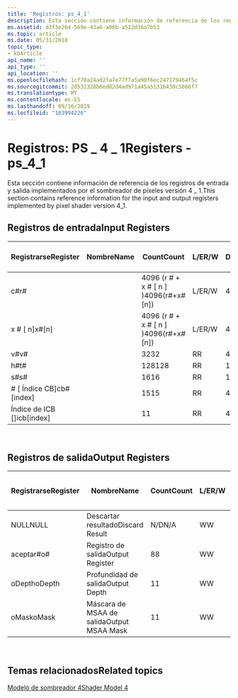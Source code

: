 ```yaml
---
title: 'Registros: ps_4_1'
description: Esta sección contiene información de referencia de los registros de entrada y salida implementados por el sombreador de píxeles versión 4 \_ 1.
ms.assetid: d3f3e264-569e-43a6-a06b-a512d36a7b53
ms.topic: article
ms.date: 05/31/2018
topic_type:
- kbArticle
api_name: ''
api_type: ''
api_location: ''
ms.openlocfilehash: 1cf70a24ad2fa7e77f7a5a90f6ec247179464f5c
ms.sourcegitcommit: 2d531328b6ed82d4ad971a45a5131b430c5866f7
ms.translationtype: MT
ms.contentlocale: es-ES
ms.lasthandoff: 09/16/2019
ms.locfileid: "103994226"
---
```

# <a name="registers---ps_4_1"></a><span data-ttu-id="cbdc1-103">Registros: PS \_ 4 \_ 1</span><span class="sxs-lookup"><span data-stu-id="cbdc1-103">Registers - ps\_4\_1</span></span>

<span data-ttu-id="cbdc1-104">Esta sección contiene información de referencia de los registros de entrada y salida implementados por el sombreador de píxeles versión 4 \_ 1.</span><span class="sxs-lookup"><span data-stu-id="cbdc1-104">This section contains reference information for the input and output registers implemented by pixel shader version 4\_1.</span></span>

## <a name="input-registers"></a><span data-ttu-id="cbdc1-105">Registros de entrada</span><span class="sxs-lookup"><span data-stu-id="cbdc1-105">Input Registers</span></span>



| <span data-ttu-id="cbdc1-106">Registrarse</span><span class="sxs-lookup"><span data-stu-id="cbdc1-106">Register</span></span>      | <span data-ttu-id="cbdc1-107">Nombre</span><span class="sxs-lookup"><span data-stu-id="cbdc1-107">Name</span></span> | <span data-ttu-id="cbdc1-108">Count</span><span class="sxs-lookup"><span data-stu-id="cbdc1-108">Count</span></span>              | <span data-ttu-id="cbdc1-109">L/E</span><span class="sxs-lookup"><span data-stu-id="cbdc1-109">R/W</span></span> | <span data-ttu-id="cbdc1-110">Dimensión</span><span class="sxs-lookup"><span data-stu-id="cbdc1-110">Dimension</span></span> | <span data-ttu-id="cbdc1-111">Indexable por r\#</span><span class="sxs-lookup"><span data-stu-id="cbdc1-111">Indexable by r\#</span></span> | <span data-ttu-id="cbdc1-112">Valores predeterminados</span><span class="sxs-lookup"><span data-stu-id="cbdc1-112">Defaults</span></span> | <span data-ttu-id="cbdc1-113">Requiere DCL</span><span class="sxs-lookup"><span data-stu-id="cbdc1-113">Requires DCL</span></span> |
|---------------|------|--------------------|-----|-----------|------------------|----------|--------------|
| <span data-ttu-id="cbdc1-114">c\#</span><span class="sxs-lookup"><span data-stu-id="cbdc1-114">r\#</span></span>           |      | <span data-ttu-id="cbdc1-115">4096 (r \# + x \# \[ n \] )</span><span class="sxs-lookup"><span data-stu-id="cbdc1-115">4096(r\#+x\#\[n\])</span></span> | <span data-ttu-id="cbdc1-116">L/E</span><span class="sxs-lookup"><span data-stu-id="cbdc1-116">R/W</span></span> | <span data-ttu-id="cbdc1-117">4</span><span class="sxs-lookup"><span data-stu-id="cbdc1-117">4</span></span>         | <span data-ttu-id="cbdc1-118">No</span><span class="sxs-lookup"><span data-stu-id="cbdc1-118">No</span></span>               | <span data-ttu-id="cbdc1-119">None</span><span class="sxs-lookup"><span data-stu-id="cbdc1-119">None</span></span>     | <span data-ttu-id="cbdc1-120">Sí</span><span class="sxs-lookup"><span data-stu-id="cbdc1-120">Yes</span></span>          |
| <span data-ttu-id="cbdc1-121">x \# \[ n\]</span><span class="sxs-lookup"><span data-stu-id="cbdc1-121">x\#\[n\]</span></span>      |      | <span data-ttu-id="cbdc1-122">4096 (r \# + x \# \[ n \] )</span><span class="sxs-lookup"><span data-stu-id="cbdc1-122">4096(r\#+x\#\[n\])</span></span> | <span data-ttu-id="cbdc1-123">L/E</span><span class="sxs-lookup"><span data-stu-id="cbdc1-123">R/W</span></span> | <span data-ttu-id="cbdc1-124">4</span><span class="sxs-lookup"><span data-stu-id="cbdc1-124">4</span></span>         | <span data-ttu-id="cbdc1-125">Sí</span><span class="sxs-lookup"><span data-stu-id="cbdc1-125">Yes</span></span>              | <span data-ttu-id="cbdc1-126">None</span><span class="sxs-lookup"><span data-stu-id="cbdc1-126">None</span></span>     | <span data-ttu-id="cbdc1-127">Sí</span><span class="sxs-lookup"><span data-stu-id="cbdc1-127">Yes</span></span>          |
| <span data-ttu-id="cbdc1-128">v\#</span><span class="sxs-lookup"><span data-stu-id="cbdc1-128">v\#</span></span>           |      | <span data-ttu-id="cbdc1-129">32</span><span class="sxs-lookup"><span data-stu-id="cbdc1-129">32</span></span>                 | <span data-ttu-id="cbdc1-130">R</span><span class="sxs-lookup"><span data-stu-id="cbdc1-130">R</span></span>   | <span data-ttu-id="cbdc1-131">4</span><span class="sxs-lookup"><span data-stu-id="cbdc1-131">4</span></span>         | <span data-ttu-id="cbdc1-132">Sí</span><span class="sxs-lookup"><span data-stu-id="cbdc1-132">Yes</span></span>              | <span data-ttu-id="cbdc1-133">None</span><span class="sxs-lookup"><span data-stu-id="cbdc1-133">None</span></span>     | <span data-ttu-id="cbdc1-134">Sí</span><span class="sxs-lookup"><span data-stu-id="cbdc1-134">Yes</span></span>          |
| <span data-ttu-id="cbdc1-135">h\#</span><span class="sxs-lookup"><span data-stu-id="cbdc1-135">t\#</span></span>           |      | <span data-ttu-id="cbdc1-136">128</span><span class="sxs-lookup"><span data-stu-id="cbdc1-136">128</span></span>                | <span data-ttu-id="cbdc1-137">R</span><span class="sxs-lookup"><span data-stu-id="cbdc1-137">R</span></span>   | <span data-ttu-id="cbdc1-138">1</span><span class="sxs-lookup"><span data-stu-id="cbdc1-138">1</span></span>         | <span data-ttu-id="cbdc1-139">No</span><span class="sxs-lookup"><span data-stu-id="cbdc1-139">No</span></span>               | <span data-ttu-id="cbdc1-140">None</span><span class="sxs-lookup"><span data-stu-id="cbdc1-140">None</span></span>     | <span data-ttu-id="cbdc1-141">Sí</span><span class="sxs-lookup"><span data-stu-id="cbdc1-141">Yes</span></span>          |
| <span data-ttu-id="cbdc1-142">s\#</span><span class="sxs-lookup"><span data-stu-id="cbdc1-142">s\#</span></span>           |      | <span data-ttu-id="cbdc1-143">16</span><span class="sxs-lookup"><span data-stu-id="cbdc1-143">16</span></span>                 | <span data-ttu-id="cbdc1-144">R</span><span class="sxs-lookup"><span data-stu-id="cbdc1-144">R</span></span>   | <span data-ttu-id="cbdc1-145">1</span><span class="sxs-lookup"><span data-stu-id="cbdc1-145">1</span></span>         | <span data-ttu-id="cbdc1-146">No</span><span class="sxs-lookup"><span data-stu-id="cbdc1-146">No</span></span>               | <span data-ttu-id="cbdc1-147">None</span><span class="sxs-lookup"><span data-stu-id="cbdc1-147">None</span></span>     | <span data-ttu-id="cbdc1-148">Sí</span><span class="sxs-lookup"><span data-stu-id="cbdc1-148">Yes</span></span>          |
| <span data-ttu-id="cbdc1-149">\# \[ Índice CB\]</span><span class="sxs-lookup"><span data-stu-id="cbdc1-149">cb\#\[index\]</span></span> |      | <span data-ttu-id="cbdc1-150">15</span><span class="sxs-lookup"><span data-stu-id="cbdc1-150">15</span></span>                 | <span data-ttu-id="cbdc1-151">R</span><span class="sxs-lookup"><span data-stu-id="cbdc1-151">R</span></span>   | <span data-ttu-id="cbdc1-152">4</span><span class="sxs-lookup"><span data-stu-id="cbdc1-152">4</span></span>         | <span data-ttu-id="cbdc1-153">Sí (contenido)</span><span class="sxs-lookup"><span data-stu-id="cbdc1-153">Yes(Contents)</span></span>    | <span data-ttu-id="cbdc1-154">Ninguno</span><span class="sxs-lookup"><span data-stu-id="cbdc1-154">None</span></span>     | <span data-ttu-id="cbdc1-155">Sí</span><span class="sxs-lookup"><span data-stu-id="cbdc1-155">Yes</span></span>          |
| <span data-ttu-id="cbdc1-156">Índice de ICB \[\]</span><span class="sxs-lookup"><span data-stu-id="cbdc1-156">icb\[index\]</span></span>  |      | <span data-ttu-id="cbdc1-157">1</span><span class="sxs-lookup"><span data-stu-id="cbdc1-157">1</span></span>                  | <span data-ttu-id="cbdc1-158">R</span><span class="sxs-lookup"><span data-stu-id="cbdc1-158">R</span></span>   | <span data-ttu-id="cbdc1-159">4</span><span class="sxs-lookup"><span data-stu-id="cbdc1-159">4</span></span>         | <span data-ttu-id="cbdc1-160">Sí (contenido)</span><span class="sxs-lookup"><span data-stu-id="cbdc1-160">Yes(Contents)</span></span>    | <span data-ttu-id="cbdc1-161">Ninguno</span><span class="sxs-lookup"><span data-stu-id="cbdc1-161">None</span></span>     | <span data-ttu-id="cbdc1-162">Sí</span><span class="sxs-lookup"><span data-stu-id="cbdc1-162">Yes</span></span>          |



 

## <a name="output-registers"></a><span data-ttu-id="cbdc1-163">Registros de salida</span><span class="sxs-lookup"><span data-stu-id="cbdc1-163">Output Registers</span></span>



| <span data-ttu-id="cbdc1-164">Registrarse</span><span class="sxs-lookup"><span data-stu-id="cbdc1-164">Register</span></span> | <span data-ttu-id="cbdc1-165">Nombre</span><span class="sxs-lookup"><span data-stu-id="cbdc1-165">Name</span></span>             | <span data-ttu-id="cbdc1-166">Count</span><span class="sxs-lookup"><span data-stu-id="cbdc1-166">Count</span></span> | <span data-ttu-id="cbdc1-167">L/E</span><span class="sxs-lookup"><span data-stu-id="cbdc1-167">R/W</span></span> | <span data-ttu-id="cbdc1-168">Dimensión</span><span class="sxs-lookup"><span data-stu-id="cbdc1-168">Dimension</span></span> | <span data-ttu-id="cbdc1-169">Indexable por r\#</span><span class="sxs-lookup"><span data-stu-id="cbdc1-169">Indexable by r\#</span></span> | <span data-ttu-id="cbdc1-170">Valores predeterminados</span><span class="sxs-lookup"><span data-stu-id="cbdc1-170">Defaults</span></span> | <span data-ttu-id="cbdc1-171">Requiere DCL</span><span class="sxs-lookup"><span data-stu-id="cbdc1-171">Requires DCL</span></span> |
|----------|------------------|-------|-----|-----------|------------------|----------|--------------|
| <span data-ttu-id="cbdc1-172">NULL</span><span class="sxs-lookup"><span data-stu-id="cbdc1-172">NULL</span></span>     | <span data-ttu-id="cbdc1-173">Descartar resultado</span><span class="sxs-lookup"><span data-stu-id="cbdc1-173">Discard Result</span></span>   | <span data-ttu-id="cbdc1-174">N/D</span><span class="sxs-lookup"><span data-stu-id="cbdc1-174">N/A</span></span>   | <span data-ttu-id="cbdc1-175">W</span><span class="sxs-lookup"><span data-stu-id="cbdc1-175">W</span></span>   | <span data-ttu-id="cbdc1-176">N/D</span><span class="sxs-lookup"><span data-stu-id="cbdc1-176">N/A</span></span>       | <span data-ttu-id="cbdc1-177">N/D</span><span class="sxs-lookup"><span data-stu-id="cbdc1-177">N/A</span></span>              | <span data-ttu-id="cbdc1-178">N/D</span><span class="sxs-lookup"><span data-stu-id="cbdc1-178">N/A</span></span>      | <span data-ttu-id="cbdc1-179">No</span><span class="sxs-lookup"><span data-stu-id="cbdc1-179">No</span></span>           |
| <span data-ttu-id="cbdc1-180">aceptar\#</span><span class="sxs-lookup"><span data-stu-id="cbdc1-180">o\#</span></span>      | <span data-ttu-id="cbdc1-181">Registro de salida</span><span class="sxs-lookup"><span data-stu-id="cbdc1-181">Output Register</span></span>  | <span data-ttu-id="cbdc1-182">8</span><span class="sxs-lookup"><span data-stu-id="cbdc1-182">8</span></span>     | <span data-ttu-id="cbdc1-183">W</span><span class="sxs-lookup"><span data-stu-id="cbdc1-183">W</span></span>   | <span data-ttu-id="cbdc1-184">N/D</span><span class="sxs-lookup"><span data-stu-id="cbdc1-184">N/A</span></span>       | <span data-ttu-id="cbdc1-185">N/D</span><span class="sxs-lookup"><span data-stu-id="cbdc1-185">N/A</span></span>              | <span data-ttu-id="cbdc1-186">4</span><span class="sxs-lookup"><span data-stu-id="cbdc1-186">4</span></span>        | <span data-ttu-id="cbdc1-187">No</span><span class="sxs-lookup"><span data-stu-id="cbdc1-187">No</span></span>           |
| <span data-ttu-id="cbdc1-188">oDepth</span><span class="sxs-lookup"><span data-stu-id="cbdc1-188">oDepth</span></span>   | <span data-ttu-id="cbdc1-189">Profundidad de salida</span><span class="sxs-lookup"><span data-stu-id="cbdc1-189">Output Depth</span></span>     | <span data-ttu-id="cbdc1-190">1</span><span class="sxs-lookup"><span data-stu-id="cbdc1-190">1</span></span>     | <span data-ttu-id="cbdc1-191">W</span><span class="sxs-lookup"><span data-stu-id="cbdc1-191">W</span></span>   | <span data-ttu-id="cbdc1-192">N/D</span><span class="sxs-lookup"><span data-stu-id="cbdc1-192">N/A</span></span>       | <span data-ttu-id="cbdc1-193">N/D</span><span class="sxs-lookup"><span data-stu-id="cbdc1-193">N/A</span></span>              | <span data-ttu-id="cbdc1-194">1</span><span class="sxs-lookup"><span data-stu-id="cbdc1-194">1</span></span>        | <span data-ttu-id="cbdc1-195">N/D</span><span class="sxs-lookup"><span data-stu-id="cbdc1-195">N/A</span></span>          |
| <span data-ttu-id="cbdc1-196">oMask</span><span class="sxs-lookup"><span data-stu-id="cbdc1-196">oMask</span></span>    | <span data-ttu-id="cbdc1-197">Máscara de MSAA de salida</span><span class="sxs-lookup"><span data-stu-id="cbdc1-197">Output MSAA Mask</span></span> | <span data-ttu-id="cbdc1-198">1</span><span class="sxs-lookup"><span data-stu-id="cbdc1-198">1</span></span>     | <span data-ttu-id="cbdc1-199">W</span><span class="sxs-lookup"><span data-stu-id="cbdc1-199">W</span></span>   | <span data-ttu-id="cbdc1-200">N/D</span><span class="sxs-lookup"><span data-stu-id="cbdc1-200">N/A</span></span>       | <span data-ttu-id="cbdc1-201">N/D</span><span class="sxs-lookup"><span data-stu-id="cbdc1-201">N/A</span></span>              | <span data-ttu-id="cbdc1-202">1</span><span class="sxs-lookup"><span data-stu-id="cbdc1-202">1</span></span>        | <span data-ttu-id="cbdc1-203">N/D</span><span class="sxs-lookup"><span data-stu-id="cbdc1-203">N/A</span></span>          |



 

## <a name="related-topics"></a><span data-ttu-id="cbdc1-204">Temas relacionados</span><span class="sxs-lookup"><span data-stu-id="cbdc1-204">Related topics</span></span>

<dl> <dt>

[<span data-ttu-id="cbdc1-205">Modelo de sombreador 4</span><span class="sxs-lookup"><span data-stu-id="cbdc1-205">Shader Model 4</span></span>](dx-graphics-hlsl-sm4.md)
</dt> </dl>

 

 




